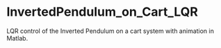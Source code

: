 # InvertedPendulum_on_Cart_LQR
LQR control of the Inverted Pendulum on a cart system with animation in Matlab.
